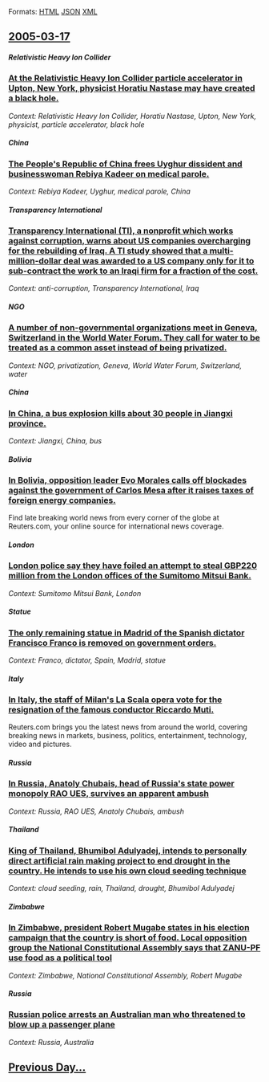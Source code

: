 
Formats: [HTML](2005/03/17/index.html)  [JSON](2005/03/17/index.json)  [XML](2005/03/17/index.xml)  

## [2005-03-17](/news/2005/03/17/index.md)

##### Relativistic Heavy Ion Collider
### [ At the Relativistic Heavy Ion Collider particle accelerator in Upton, New York, physicist Horatiu Nastase may have created a black hole. ](/news/2005/03/17/at-the-relativistic-heavy-ion-collider-particle-accelerator-in-upton-new-york-physicist-horatiu-nastase-may-have-created-a-black-hole.md)
_Context: Relativistic Heavy Ion Collider, Horatiu Nastase, Upton, New York, physicist, particle accelerator, black hole_

##### China
### [ The People's Republic of China frees Uyghur dissident and businesswoman Rebiya Kadeer on medical parole. ](/news/2005/03/17/the-people-s-republic-of-china-frees-uyghur-dissident-and-businesswoman-rebiya-kadeer-on-medical-parole.md)
_Context: Rebiya Kadeer, Uyghur, medical parole, China_

##### Transparency International
### [ Transparency International (TI), a nonprofit which works against corruption, warns about US companies overcharging for the rebuilding of Iraq. A TI study showed that a multi-million-dollar deal was awarded to a US company only for it to sub-contract the work to an Iraqi firm for a fraction of the cost. ](/news/2005/03/17/transparency-international-ti-a-nonprofit-which-works-against-corruption-warns-about-us-companies-overcharging-for-the-rebuilding-of-ir.md)
_Context: anti-corruption, Transparency International, Iraq_

##### NGO
### [ A number of non-governmental organizations meet in Geneva, Switzerland in the World Water Forum. They call for water to be treated as a common asset instead of being privatized. ](/news/2005/03/17/a-number-of-non-governmental-organizations-meet-in-geneva-switzerland-in-the-world-water-forum-they-call-for-water-to-be-treated-as-a-com.md)
_Context: NGO, privatization, Geneva, World Water Forum, Switzerland, water_

##### China
### [ In China, a bus explosion kills about 30 people in Jiangxi province. ](/news/2005/03/17/in-china-a-bus-explosion-kills-about-30-people-in-jiangxi-province.md)
_Context: Jiangxi, China, bus_

##### Bolivia
### [ In Bolivia, opposition leader Evo Morales calls off blockades against the government of Carlos Mesa after it raises taxes of foreign energy companies. ](/news/2005/03/17/in-bolivia-opposition-leader-evo-morales-calls-off-blockades-against-the-government-of-carlos-mesa-after-it-raises-taxes-of-foreign-energy.md)
Find late breaking world news from every corner of the globe at Reuters.com, your online source for international news coverage.

##### London
### [ London police say they have foiled an attempt to steal GBP220 million from the London offices of the Sumitomo Mitsui Bank. ](/news/2005/03/17/london-police-say-they-have-foiled-an-attempt-to-steal-gbp220-million-from-the-london-offices-of-the-sumitomo-mitsui-bank.md)
_Context: Sumitomo Mitsui Bank, London_

##### Statue
### [ The only remaining statue in Madrid of the Spanish dictator Francisco Franco is removed on government orders. ](/news/2005/03/17/the-only-remaining-statue-in-madrid-of-the-spanish-dictator-francisco-franco-is-removed-on-government-orders.md)
_Context: Franco, dictator, Spain, Madrid, statue_

##### Italy
### [ In Italy, the staff of Milan's La Scala opera vote for the resignation of the famous conductor Riccardo Muti. ](/news/2005/03/17/in-italy-the-staff-of-milan-s-la-scala-opera-vote-for-the-resignation-of-the-famous-conductor-riccardo-muti.md)
Reuters.com brings you the latest news from around the world, covering breaking news in markets, business, politics, entertainment, technology, video and pictures.

##### Russia
### [ In Russia, Anatoly Chubais, head of Russia's state power monopoly RAO UES, survives an apparent ambush ](/news/2005/03/17/in-russia-anatoly-chubais-head-of-russia-s-state-power-monopoly-rao-ues-survives-an-apparent-ambush.md)
_Context: Russia, RAO UES, Anatoly Chubais, ambush_

##### Thailand
### [ King of Thailand, Bhumibol Adulyadej, intends to personally direct artificial rain making project to end drought in the country. He intends to use his own cloud seeding technique ](/news/2005/03/17/king-of-thailand-bhumibol-adulyadej-intends-to-personally-direct-artificial-rain-making-project-to-end-drought-in-the-country-he-intends.md)
_Context: cloud seeding, rain, Thailand, drought, Bhumibol Adulyadej_

##### Zimbabwe
### [ In Zimbabwe, president Robert Mugabe states in his election campaign that the country is short of food. Local opposition group the National Constitutional Assembly says that ZANU-PF use food as a political tool ](/news/2005/03/17/in-zimbabwe-president-robert-mugabe-states-in-his-election-campaign-that-the-country-is-short-of-food-local-opposition-group-the-national.md)
_Context: Zimbabwe, National Constitutional Assembly, Robert Mugabe_

##### Russia
### [ Russian police arrests an Australian man who threatened to blow up a passenger plane ](/news/2005/03/17/russian-police-arrests-an-australian-man-who-threatened-to-blow-up-a-passenger-plane.md)
_Context: Russia, Australia_

## [Previous Day...](/news/2005/03/16/index.md)


